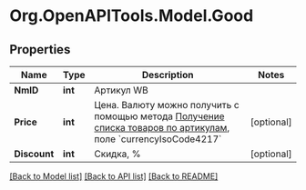 # Org.OpenAPITools.Model.Good

## Properties

Name | Type | Description | Notes
------------ | ------------- | ------------- | -------------
**NmID** | **int** | Артикул WB | 
**Price** | **int** | Цена. Валюту можно получить с помощью метода [Получение списка товаров по артикулам](./work-with-products#tag/Ceny-i-skidki/paths/~1api~1v2~1list~1goods~1filter/get), поле &#x60;currencyIsoCode4217&#x60; | [optional] 
**Discount** | **int** | Скидка, % | [optional] 

[[Back to Model list]](../README.md#documentation-for-models) [[Back to API list]](../README.md#documentation-for-api-endpoints) [[Back to README]](../README.md)

